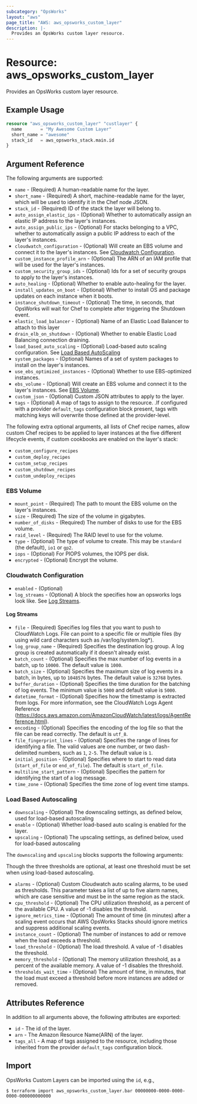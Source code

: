 ```yaml
---
subcategory: "OpsWorks"
layout: "aws"
page_title: "AWS: aws_opsworks_custom_layer"
description: |-
  Provides an OpsWorks custom layer resource.
---
```


# Resource: aws_opsworks_custom_layer

Provides an OpsWorks custom layer resource.

## Example Usage

```terraform
resource "aws_opsworks_custom_layer" "custlayer" {
  name       = "My Awesome Custom Layer"
  short_name = "awesome"
  stack_id   = aws_opsworks_stack.main.id
}
```

## Argument Reference

The following arguments are supported:

* `name` - (Required) A human-readable name for the layer.
* `short_name` - (Required) A short, machine-readable name for the layer, which will be used to identify it in the Chef node JSON.
* `stack_id` - (Required) ID of the stack the layer will belong to.
* `auto_assign_elastic_ips` - (Optional) Whether to automatically assign an elastic IP address to the layer's instances.
* `auto_assign_public_ips` - (Optional) For stacks belonging to a VPC, whether to automatically assign a public IP address to each of the layer's instances.
* `cloudwatch_configuration` - (Optional) Will create an EBS volume and connect it to the layer's instances. See [Cloudwatch Configuration](#cloudwatch-configuration).
* `custom_instance_profile_arn` - (Optional) The ARN of an IAM profile that will be used for the layer's instances.
* `custom_security_group_ids` - (Optional) Ids for a set of security groups to apply to the layer's instances.
* `auto_healing` - (Optional) Whether to enable auto-healing for the layer.
* `install_updates_on_boot` - (Optional) Whether to install OS and package updates on each instance when it boots.
* `instance_shutdown_timeout` - (Optional) The time, in seconds, that OpsWorks will wait for Chef to complete after triggering the Shutdown event.
* `elastic_load_balancer` - (Optional) Name of an Elastic Load Balancer to attach to this layer
* `drain_elb_on_shutdown` - (Optional) Whether to enable Elastic Load Balancing connection draining.
* `load_based_auto_scaling` - (Optional) Load-based auto scaling configuration. See [Load Based AutoScaling](#load-based-autoscaling)
* `system_packages` - (Optional) Names of a set of system packages to install on the layer's instances.
* `use_ebs_optimized_instances` - (Optional) Whether to use EBS-optimized instances.
* `ebs_volume` - (Optional) Will create an EBS volume and connect it to the layer's instances. See [EBS Volume](#ebs-volume).
* `custom_json` - (Optional) Custom JSON attributes to apply to the layer.
* `tags` - (Optional) A map of tags to assign to the resource. .If configured with a provider `default_tags` configuration block present, tags with matching keys will overwrite those defined at the provider-level.

The following extra optional arguments, all lists of Chef recipe names, allow
custom Chef recipes to be applied to layer instances at the five different
lifecycle events, if custom cookbooks are enabled on the layer's stack:

* `custom_configure_recipes`
* `custom_deploy_recipes`
* `custom_setup_recipes`
* `custom_shutdown_recipes`
* `custom_undeploy_recipes`

### EBS Volume

* `mount_point` - (Required) The path to mount the EBS volume on the layer's instances.
* `size` - (Required) The size of the volume in gigabytes.
* `number_of_disks` - (Required) The number of disks to use for the EBS volume.
* `raid_level` - (Required) The RAID level to use for the volume.
* `type` - (Optional) The type of volume to create. This may be `standard` (the default), `io1` or `gp2`.
* `iops` - (Optional) For PIOPS volumes, the IOPS per disk.
* `encrypted` - (Optional) Encrypt the volume.

### Cloudwatch Configuration

* `enabled` - (Optional)
* `log_streams` - (Optional) A block the specifies how an opsworks logs look like. See [Log Streams](#log-streams).

#### Log Streams

* `file` - (Required) Specifies log files that you want to push to CloudWatch Logs. File can point to a specific file or multiple files (by using wild card characters such as /var/log/system.log*).
* `log_group_name` - (Required) Specifies the destination log group. A log group is created automatically if it doesn't already exist.
* `batch_count` - (Optional) Specifies the max number of log events in a batch, up to `10000`. The default value is `1000`.
* `batch_size` - (Optional) Specifies the maximum size of log events in a batch, in bytes, up to `1048576` bytes. The default value is `32768` bytes.
* `buffer_duration` - (Optional) Specifies the time duration for the batching of log events. The minimum value is `5000` and default value is `5000`.
* `datetime_format` - (Optional) Specifies how the timestamp is extracted from logs. For more information, see the CloudWatch Logs Agent Reference (https://docs.aws.amazon.com/AmazonCloudWatch/latest/logs/AgentReference.html).
* `encoding` - (Optional) Specifies the encoding of the log file so that the file can be read correctly. The default is `utf_8`.
* `file_fingerprint_lines` - (Optional) Specifies the range of lines for identifying a file. The valid values are one number, or two dash-delimited numbers, such as `1`, `2-5`. The default value is `1`.
* `initial_position` - (Optional) Specifies where to start to read data (`start_of_file` or `end_of_file`). The default is `start_of_file`.
* `multiline_start_pattern` - (Optional) Specifies the pattern for identifying the start of a log message.
* `time_zone` - (Optional) Specifies the time zone of log event time stamps.

### Load Based Autoscaling

* `downscaling` - (Optional) The downscaling settings, as defined below, used for load-based autoscaling
* `enable` - (Optional) Whether load-based auto scaling is enabled for the layer.
* `upscaling` - (Optional) The upscaling settings, as defined below, used for load-based autoscaling

The `downscaling` and `upscaling` blocks supports the following arguments:

Though the three thresholds are optional, at least one threshold must be set when using load-based autoscaling.

* `alarms` - (Optional) Custom Cloudwatch auto scaling alarms, to be used as thresholds. This parameter takes a list of up to five alarm names, which are case sensitive and must be in the same region as the stack.
* `cpu_threshold` - (Optional) The CPU utilization threshold, as a percent of the available CPU. A value of -1 disables the threshold.
* `ignore_metrics_time` - (Optional) The amount of time (in minutes) after a scaling event occurs that AWS OpsWorks Stacks should ignore metrics and suppress additional scaling events.
* `instance_count` - (Optional) The number of instances to add or remove when the load exceeds a threshold.
* `load_threshold` - (Optional) The load threshold. A value of -1 disables the threshold.
* `memory_threshold` - (Optional) The memory utilization threshold, as a percent of the available memory. A value of -1 disables the threshold.
* `thresholds_wait_time` - (Optional) The amount of time, in minutes, that the load must exceed a threshold before more instances are added or removed.

## Attributes Reference

In addition to all arguments above, the following attributes are exported:

* `id` - The id of the layer.
* `arn` - The Amazon Resource Name(ARN) of the layer.
* `tags_all` - A map of tags assigned to the resource, including those inherited from the provider `default_tags` configuration block.

## Import

OpsWorks Custom Layers can be imported using the `id`, e.g.,

```
$ terraform import aws_opsworks_custom_layer.bar 00000000-0000-0000-0000-000000000000
```
